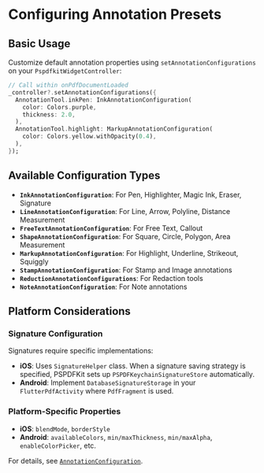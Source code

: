 # Configuring Annotation Presets

## Basic Usage

Customize default annotation properties using `setAnnotationConfigurations` on your `PspdfkitWidgetController`:

```dart
// Call within onPdfDocumentLoaded
_controller?.setAnnotationConfigurations({
  AnnotationTool.inkPen: InkAnnotationConfiguration(
    color: Colors.purple,
    thickness: 2.0,
  ),
  AnnotationTool.highlight: MarkupAnnotationConfiguration(
    color: Colors.yellow.withOpacity(0.4),
  ),
});
```

## Available Configuration Types

- **`InkAnnotationConfiguration`**: For Pen, Highlighter, Magic Ink, Eraser, Signature
- **`LineAnnotationConfiguration`**: For Line, Arrow, Polyline, Distance Measurement
- **`FreeTextAnnotationConfiguration`**: For Free Text, Callout
- **`ShapeAnnotationConfiguration`**: For Square, Circle, Polygon, Area Measurement
- **`MarkupAnnotationConfiguration`**: For Highlight, Underline, Strikeout, Squiggly
- **`StampAnnotationConfiguration`**: For Stamp and Image annotations
- **`ReductionAnnotationConfigurations`**: For Redaction tools
- **`NoteAnnotationConfiguration`**: For Note annotations

## Platform Considerations

### Signature Configuration
Signatures require specific implementations:

- **iOS**: Uses `SignatureHelper` class. When a signature saving strategy is specified, PSPDFKit sets up `PSPDFKeychainSignatureStore` automatically.
- **Android**: Implement `DatabaseSignatureStorage` in your `FlutterPdfActivity` where `PdfFragment` is used.

### Platform-Specific Properties
- **iOS**: `blendMode`, `borderStyle`
- **Android**: `availableColors`, `min/maxThickness`, `min/maxAlpha`, `enableColorPicker`, etc.

For details, see [`AnnotationConfiguration`][].

[`annotationconfiguration`]: https://pub.dev/documentation/pspdfkit_flutter/latest/pspdfkit_flutter/AnnotationConfiguration-class.html

